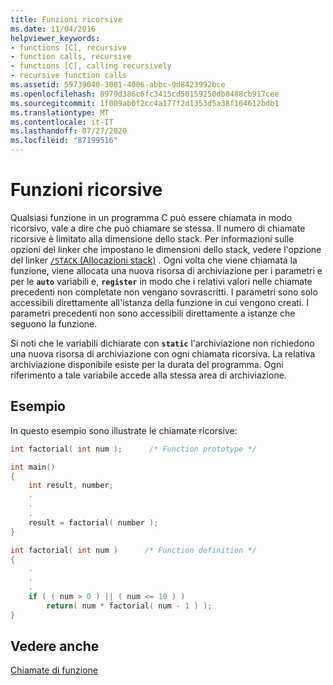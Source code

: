 ```yaml
---
title: Funzioni ricorsive
ms.date: 11/04/2016
helpviewer_keywords:
- functions [C], recursive
- function calls, recursive
- functions [C], calling recursively
- recursive function calls
ms.assetid: 59739040-3081-4006-abbc-9d8423992bce
ms.openlocfilehash: 8979d386c6fc3415cd50159250db8488cb917cee
ms.sourcegitcommit: 1f009ab0f2cc4a177f2d1353d5a38f164612bdb1
ms.translationtype: MT
ms.contentlocale: it-IT
ms.lasthandoff: 07/27/2020
ms.locfileid: "87199516"
---
```

# <a name="recursive-functions"></a>Funzioni ricorsive

Qualsiasi funzione in un programma C può essere chiamata in modo ricorsivo, vale a dire che può chiamare se stessa. Il numero di chiamate ricorsive è limitato alla dimensione dello stack. Per informazioni sulle opzioni del linker che impostano le dimensioni dello stack, vedere l'opzione del linker [ `/STACK` (Allocazioni stack)](../build/reference/stack-stack-allocations.md) . Ogni volta che viene chiamata la funzione, viene allocata una nuova risorsa di archiviazione per i parametri e per le **`auto`** variabili e, **`register`** in modo che i relativi valori nelle chiamate precedenti non completate non vengano sovrascritti. I parametri sono solo accessibili direttamente all'istanza della funzione in cui vengono creati. I parametri precedenti non sono accessibili direttamente a istanze che seguono la funzione.

Si noti che le variabili dichiarate con **`static`** l'archiviazione non richiedono una nuova risorsa di archiviazione con ogni chiamata ricorsiva. La relativa archiviazione disponibile esiste per la durata del programma. Ogni riferimento a tale variabile accede alla stessa area di archiviazione.

## <a name="example"></a>Esempio

In questo esempio sono illustrate le chiamate ricorsive:

```C
int factorial( int num );      /* Function prototype */

int main()
{
    int result, number;
    .
    .
    .
    result = factorial( number );
}

int factorial( int num )      /* Function definition */
{
    .
    .
    .
    if ( ( num > 0 ) || ( num <= 10 ) )
        return( num * factorial( num - 1 ) );
}
```

## <a name="see-also"></a>Vedere anche

[Chiamate di funzione](../c-language/function-calls.md)
